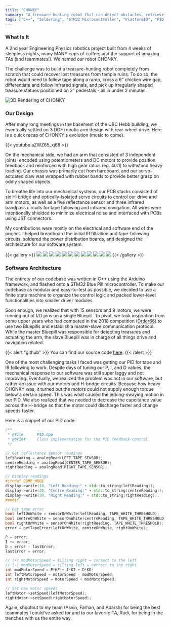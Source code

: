 ```yaml
---
title: "CHONKY"
summary: "A treasure-hunting robot that can detect obstacles, retrieve treasures, and navigate autonomously."
tags: ["C++", "Soldering", "STM32 Microcontroller", "PlatformIO", "PID Control"]
---
```


### What Is It
A 2nd year Engineering Physics robotics project built from 4 weeks of sleepless nights, many MANY cups of coffee, and the support of amazing TAs (and teammates!). We named our robot CHONKY.

The challenge was to build a treasure-hunting robot completely from scratch that could recover lost treasures from temple ruins. To do so, the robot would need to follow tape along a ramp, cross a 6” chicken wire gap, differentiate and follow infrared signals, and pick up irregularly shaped treasure statues positioned on 2” pedestals - all in under 2 minutes.

![3D Rendering of CHONKY](gallery/3D_render.png)

### Our Design
After many long meetings in the basement of the UBC Hebb building, we eventually settled on 3 DOF robotic arm design with rear-wheel drive. Here is a quick recap of CHONKY's evolution (music to come).

{{< youtube aZWZ65_xj68 >}}

On the mechanical side, we had an arm that consisted of 3 independent joints, encoded using potentiometers and DC motors to provide position feedback and reinforced with high gear ratios (eg. 40:1) to withstand heavy loading. Our chassis was primarily cut from hardboard, and our servo-actuated claw was wrapped with rubber bands to provide better grasp on oddly shaped objects.

To breathe life into our mechanical systems, our PCB stacks consisted of six H-bridge and optically-isolated servo circuits to control our drive and arm motors, as well as a five reflectance sensor and three infrared bandpass circuits for tape following and infrared navigation. All wires were intentionally shielded to minimize electrical noise and interfaced with PCBs using JST connectors.

My contributions were mostly on the electrical and software end of the project. I helped breadboard the initial IR filtration and tape-following circuits, soldered the power distribution boards, and designed the architecture for our software system.

{{< gallery >}}
  <img src="gallery/img1.jpg" class="grid-w33" />
  <img src="gallery/img2.jpg" class="grid-w33" />
  <img src="gallery/img3.jpg" class="grid-w33" />
  <img src="gallery/img4.jpg" class="grid-w33" />
  <img src="gallery/img5.jpg" class="grid-w33" />
  <img src="gallery/img6.jpg" class="grid-w33" />
  <img src="gallery/img7.jpg" class="grid-w33" />
  <img src="gallery/img8.jpg" class="grid-w33" />
  <img src="gallery/img9.jpg" class="grid-w33" />
  <img src="gallery/img10.jpg" class="grid-w33" />
  <img src="gallery/img11.jpg" class="grid-w33" />
  <img src="gallery/img12.jpg" class="grid-w33" />
{{< /gallery >}}

### Software Architecture
The entirety of our codebase was written in C++ using the Arduino framework, and flashed onto a STM32 Blue Pill microcontroller. To make our codebase as modular and easy-to-test as possible, we decided to use a finite state machine to organize the control logic and packed lower-level functionalities into smaller driver modules.

Soon enough, we realized that with 15 sensors and 9 motors, we were running out of I/O pins on a single Bluepill. To pivot, we took inspiration from some upper years who had competed in the 2018 competition ([Order66](https://order66bot.github.io/)) to use two Bluepills and establish a master-slave communication protocol. While the master Bluepill was responsible for detecting treasures and actuating the arm, the slave Bluepill was in charge of all things drive and navigation related.

{{< alert "github" >}}
You can find our source code [here](https://github.com/evinli/CHONKY).
{{< /alert >}}

One of the most challenging tasks I faced was getting our PID for tape and IR following to work. Despite days of tuning our P, I, and D values, the mechanical response to our software was still super laggy and not improving. Eventually, we realized the problem was not in our software, but rather an issue with our motors and H-bridge circuits. Because how heavy CHONKY was, it turned out the motors could not supply enough torque below a certain speed. This was what caused the jerking-swaying motion in our PID. We also realized that we needed to decrease the capcitance value across the H-bridge so that the motor could discharge faster and change speeds faster.

Here is a snippet of our PID code:

```cpp
/**
 * @file      PID.cpp
 * @brief     Class implementation for the PID feedback-control
 */

// Get reflectance sensor readings
leftReading = analogRead(LEFT_TAPE_SENSOR);
centreReading = analogRead(CENTER_TAPE_SENSOR);
rightReading = analogRead(RIGHT_TAPE_SENSOR);

// Display readings
#ifndef COMP_MODE
display->write(10, "Left Reading:" + std::to_string(leftReading));
display->write(20, "Centre Reading:" + std::to_string(centreReading));
display->write(30, "Right Reading:" + std::to_string(rightReading));
#endif

// Get tape error
bool leftOnWhite = sensorOnWhite(leftReading, TAPE_WHITE_THRESHOLD);
bool centreOnWhite = sensorOnWhite(centreReading, TAPE_WHITE_THRESHOLD);
bool rightOnWhite = sensorOnWhite(rightReading, TAPE_WHITE_THRESHOLD);
error = getTapeError(leftOnWhite, centreOnWhite, rightOnWhite);

P = error;
I += error;
D = error - lastError;
lastError = error;

// (+) modMotorSpeed = tilting right = correct to the left
// (-) modMotorSpeed = tilting left = correct to the right
int modMotorSpeed = P*KP + I*KI + D*KD;
int leftMotorSpeed = motorSpeed - modMotorSpeed;
int rightMotorSpeed = motorSpeed + modMotorSpeed;

// Set new motor speeds
leftMotor->setSpeed(leftMotorSpeed);
rightMotor->setSpeed(rightMotorSpeed);
```

Again, shoutout to my team (Asvin, Farhan, and Adarsh) for being the best teammates I could've asked for and to our favorite TA, Rudi, for being in the trenches with us the entire way.

